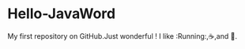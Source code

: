 # Hello-JavaWord
My first repository on GitHub.Just wonderful !
I like :Running:,:coffee:,and :pizza:.

